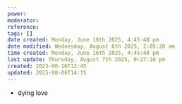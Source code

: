 ```yaml
---
power: 
moderator: 
reference: 
tags: []
date created: Monday, June 16th 2025, 4:45:48 pm
date modified: Wednesday, August 6th 2025, 2:05:20 am
time created: Monday, June 16th 2025, 4:45:48 pm
last update: Thursday, August 7th 2025, 9:27:10 pm
created: 2025-06-16T12:45
updated: 2025-08-06T14:15
---
```

- dying love
